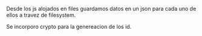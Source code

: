 Desde los js alojados en files guardamos datos en un json para cada  uno de ellos a travez de filesystem.

Se incorporo crypto para la genereacion de los id.

